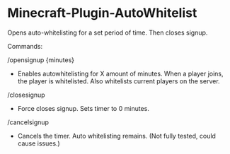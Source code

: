 Minecraft-Plugin-AutoWhitelist
==============================

Opens auto-whitelisting for a set period of time. Then closes signup.

Commands:

/opensignup {minutes}
- Enables autowhitelisting for X amount of minutes. When a player joins, the player is whitelisted. Also whitelists current players on the server.

/closesignup
- Force closes signup. Sets timer to 0 minutes.

/cancelsignup
- Cancels the timer. Auto whitelisting remains. (Not fully tested, could cause issues.)
